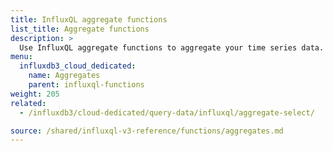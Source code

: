 ```yaml
---
title: InfluxQL aggregate functions
list_title: Aggregate functions
description: >
  Use InfluxQL aggregate functions to aggregate your time series data.
menu:
  influxdb3_cloud_dedicated:
    name: Aggregates
    parent: influxql-functions
weight: 205
related:
  - /influxdb3/cloud-dedicated/query-data/influxql/aggregate-select/

source: /shared/influxql-v3-reference/functions/aggregates.md
---
```


<!-- 
The content of this page is at /shared/influxql-v3-reference/functions/aggregates.md
-->
